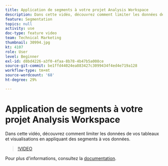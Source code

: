 ```yaml
---
title: Application de segments à votre projet Analysis Workspace
description: Dans cette vidéo, découvrez comment limiter les données de vos tableaux et visualisations en appliquant des segments à vos données.
feature: Segmentation
topics: null
activity: use
doc-type: feature video
team: Technical Marketing
thumbnail: 30994.jpg
kt: 4107
role: User
level: Beginner
exl-id: d8bd4226-a3f0-4faa-8b78-4b47b5a008ce
source-git-commit: be1ffd44024ea883427c3099434f4ed4e719a128
workflow-type: tm+mt
source-wordcount: '68'
ht-degree: 29%

---
```


# Application de segments à votre projet Analysis Workspace

Dans cette vidéo, découvrez comment limiter les données de vos tableaux et visualisations en appliquant des segments à vos données.

>[!VIDEO](https://video.tv.adobe.com/v/30994/?quality=12)

Pour plus d’informations, consultez la [documentation](https://experienceleague.adobe.com/docs/analytics/components/segmentation/segmentation-workflow/t-seg-apply.html).
